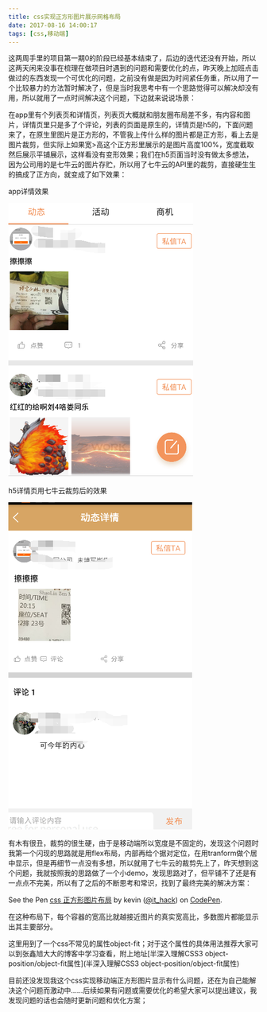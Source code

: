 ```yaml
---
title: css实现正方形图片展示网格布局
date: 2017-08-16 14:00:17
tags: [css,移动端]
---
```


 这两周手里的项目第一期0的阶段已经基本结束了，后边的迭代还没有开始，所以这两天闲来没事在梳理在做项目时遇到的问题和需要优化的点，昨天晚上加班点击做过的东西发现一个可优化的问题，之前没有做是因为时间紧任务重，所以用了一个比较暴力的方法暂时解决了，但是当时我思考中有一个思路觉得可以解决却没有用，所以就用了一点时间解决这个问题，下边就来说说场景：

在app里有个列表页和详情页，列表页大概就和朋友圈布局差不多，有内容和图片，详情页里只是多了个评论，列表的页面是原生的，详情页是h5的，下面问题来了，在原生里图片是正方形的，不管我上传什么样的图片都是正方形，看上去是图片裁剪，但实际上如果宽>高这个正方形里展示的是图片高度100%，宽度截取然后展示平铺展示，这样看没有变形效果；我们在h5页面当时没有做太多想法，因为公司用的是七牛云的图片存贮，所以用了七牛云的API里的裁剪，直接硬生生的搞成了正方向，就变成了如下效果：

app详情效果

<!--more-->

![1](\images\css正方形\1.png)

h5详情页用七牛云裁剪后的效果

![2](\images\css正方形\2.png)

有木有很丑，裁剪的很生硬，由于是移动端所以宽度是不固定的，发现这个问题时我第一个闪现的思路就是用flex布局，内部再给个据对定位，在用tranform做个居中显示，但是再细节一点没有多想，所以就用了七牛云的裁剪先上了，昨天想到这个问题，我就按照我的思路做了一个小demo，发现思路对了，但平铺不了还是有一点点不完美，所以有了之后的不断思考和常识，找到了最终完美的解决方案：

<p data-height="265" data-theme-id="0" data-slug-hash="BdmVLo" data-default-tab="result" data-user="it_hack" data-embed-version="2" data-pen-title="css 正方形图片布局" class="codepen">See the Pen <a href="https://codepen.io/it_hack/pen/BdmVLo/">css 正方形图片布局</a> by kevin (<a href="https://codepen.io/it_hack">@it_hack</a>) on <a href="https://codepen.io">CodePen</a>.</p>
<script async src="https://production-assets.codepen.io/assets/embed/ei.js"></script>

在这种布局下，每个容器的宽高比就越接近图片的真实宽高比，多数图片都能显示出其主要部分。

这里用到了一个css不常见的属性object-fit；对于这个属性的具体用法推荐大家可以到张鑫旭大大的博客中学习查看，附上地址[半深入理解CSS3 object-position/object-fit属性](半深入理解CSS3 object-position/object-fit属性)

目前还没发现我这个css实现移动端正方形图片显示有什么问题，还在为自己能解决这个问题而激动中……后续如果有问题或需要优化的希望大家可以提出建议，我发现问题的话也会随时更新问题和优化方案；
